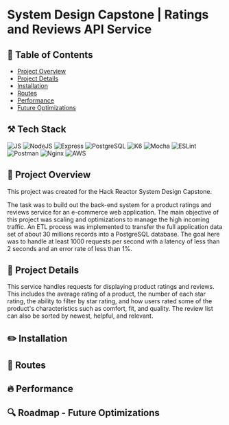 # System Design Capstone | Ratings and Reviews API Service

## :pushpin: Table of Contents
* [Project Overview](#project-overview)
* [Project Details](#project-details)
* [Installation](#installation)
* [Routes](#routes)
* [Performance](#performance)
* [Future Optimizations](#roadmap---future-optimizations)

## :hammer_and_pick: Tech Stack
![JS](https://img.shields.io/badge/JavaScript-323330?style=for-the-badge&logo=javascript&logoColor=F7DF1E)
![NodeJS](https://img.shields.io/badge/Node.js%20-%2343853D.svg?&style=for-the-badge&logo=node.js&logoColor=white)
![Express](https://img.shields.io/badge/Express.js-000000?style=for-the-badge&logo=express&logoColor=white)
![PostgreSQL](https://img.shields.io/badge/PostgreSQL-%23316192.svg?&style=for-the-badge&logo=postgresql&logoColor=white)
![K6](https://img.shields.io/badge/K6%20-CA4245.svg?&style=for-the-badge&logo=k6&logoColor=white)
![Mocha](https://img.shields.io/badge/-mocha%20-%238D6748?style=for-the-badge&logo=mocha&logoColor=white)
![ESLint](https://img.shields.io/badge/eslint-3A33D1?style=for-the-badge&logo=eslint&logoColor=white)
![Postman](https://img.shields.io/badge/Postman-FF6C37?style=for-the-badge&logo=postman&logoColor=white)
![Nginx](https://img.shields.io/badge/nginx-%23009639.svg?style=for-the-badge&logo=nginx&logoColor=white)
![AWS](https://img.shields.io/badge/Amazon_AWS-FF9900?style=for-the-badge&logo=amazonaws&logoColor=white)


## :telescope: Project Overview
This project was created for the Hack Reactor System Design Capstone.

The task was to build out the back-end system for a product ratings and reviews service for an e-commerce web application. 
The main objective of this project was scaling and optimizations to manage the high incoming traffic. An ETL process was implemented to transfer the full application data set of about 30 millions records into a PostgreSQL database. The goal here was to handle at least 1000 requests per second with a latency of less than 2 seconds and an error rate of less than 1%.


## :jigsaw: Project Details
This service handles requests for displaying product ratings and reviews. This includes the average rating of a product, the number of each star rating, the ability to filter by star rating, and how users rated some of the product's characteristics such as comfort, fit, and quality. The review list can also be sorted by newest, helpful, and relevant. 


## :pencil2: Installation

## :rocket: Routes

## :fire: Performance

## :mag: Roadmap - Future Optimizations
